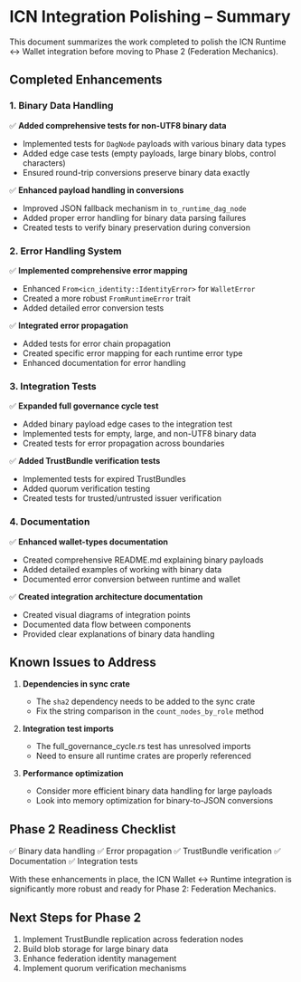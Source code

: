 # ICN Integration Polishing – Summary

This document summarizes the work completed to polish the ICN Runtime ↔ Wallet integration before moving to Phase 2 (Federation Mechanics).

## Completed Enhancements

### 1. Binary Data Handling

✅ **Added comprehensive tests for non-UTF8 binary data**
- Implemented tests for `DagNode` payloads with various binary data types
- Added edge case tests (empty payloads, large binary blobs, control characters)
- Ensured round-trip conversions preserve binary data exactly

✅ **Enhanced payload handling in conversions**
- Improved JSON fallback mechanism in `to_runtime_dag_node`
- Added proper error handling for binary data parsing failures
- Created tests to verify binary preservation during conversion

### 2. Error Handling System

✅ **Implemented comprehensive error mapping**
- Enhanced `From<icn_identity::IdentityError>` for `WalletError`
- Created a more robust `FromRuntimeError` trait
- Added detailed error conversion tests

✅ **Integrated error propagation**
- Added tests for error chain propagation
- Created specific error mapping for each runtime error type
- Enhanced documentation for error handling

### 3. Integration Tests

✅ **Expanded full governance cycle test**
- Added binary payload edge cases to the integration test
- Implemented tests for empty, large, and non-UTF8 binary data
- Created tests for error propagation across boundaries

✅ **Added TrustBundle verification tests**
- Implemented tests for expired TrustBundles
- Added quorum verification testing
- Created tests for trusted/untrusted issuer verification

### 4. Documentation

✅ **Enhanced wallet-types documentation**
- Created comprehensive README.md explaining binary payloads
- Added detailed examples of working with binary data
- Documented error conversion between runtime and wallet

✅ **Created integration architecture documentation**
- Created visual diagrams of integration points
- Documented data flow between components
- Provided clear explanations of binary data handling

## Known Issues to Address

1. **Dependencies in sync crate**
   - The `sha2` dependency needs to be added to the sync crate
   - Fix the string comparison in the `count_nodes_by_role` method

2. **Integration test imports**
   - The full_governance_cycle.rs test has unresolved imports
   - Need to ensure all runtime crates are properly referenced

3. **Performance optimization**
   - Consider more efficient binary data handling for large payloads
   - Look into memory optimization for binary-to-JSON conversions

## Phase 2 Readiness Checklist

✅ Binary data handling
✅ Error propagation
✅ TrustBundle verification
✅ Documentation
✅ Integration tests

With these enhancements in place, the ICN Wallet ↔ Runtime integration is significantly more robust and ready for Phase 2: Federation Mechanics.

## Next Steps for Phase 2

1. Implement TrustBundle replication across federation nodes
2. Build blob storage for large binary data
3. Enhance federation identity management
4. Implement quorum verification mechanisms 